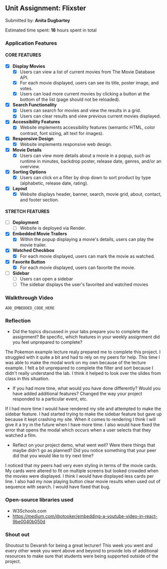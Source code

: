 ## Unit Assignment: Flixster

Submitted by: **Anita Dugbartey**

Estimated time spent: **16** hours spent in total

### Application Features

#### CORE FEATURES


- [x] **Display Movies**
  - [x] Users can view a list of current movies from The Movie Database API.
  - [x] For each movie displayed, users can see its title, poster image, and votes.
  - [x] Users can load more current movies by clicking a button at the bottom of the list (page should not be reloaded).
- [x] **Search Functionality**
  - [x] Users can search for movies and view the results in a grid.
  - [x] Users can clear results and view previous current movies displayed.
- [x] **Accessibility Features**
  - [x] Website implements accessibility features (semantic HTML, color contrast, font sizing, alt text for images).
- [x] **Responsive Design**
  - [x] Website implements responsive web design.
- [x] **Movie Details**
  - [x] Users can view more details about a movie in a popup, such as runtime in minutes, backdrop poster, release date, genres, and/or an overview.
- [x] **Sorting Options**
  - [x] Users can click on a filter by drop down to sort product by type (alphabetic, release date, rating).
- [x] **Layout**
  - [x] Website displays header, banner, search, movie grid, about, contact, and footer section.

#### STRETCH FEATURES

- [ ] **Deployment**
  - [ ] Website is deployed via Render.
- [x] **Embedded Movie Trailers**
  - [x] Within the popup displaying a movie's details, users can play the movie trailer.
- [x] **Watched Checkbox**
  - [x] For each movie displayed, users can mark the movie as watched.
- [x] **Favorite Button**
  - [x] For each movie displayed, users can favorite the movie.
- [ ] **Sidebar**
  - [ ] Users can open a sidebar
  - [ ] The sidebar displays the user's favorited and watched movies

### Walkthrough Video

`ADD_EMBEDDED_CODE_HERE`

### Reflection

* Did the topics discussed in your labs prepare you to complete the assignment? Be specific, which features in your weekly assignment did you feel unprepared to complete?

The Pokemon example lecture realy prepared me to complete this project. I struggled with it quite a bit and had to rely on my peers for help. This time I was able to make the modal work on my own because of the lecture example. I felt a bit unprepared to complete the filter and sort because I didn't really understand the lab. I think it helped to look over the slides from class in this situation.

* If you had more time, what would you have done differently? Would you have added additional features? Changed the way your project responded to a particular event, etc.

If I had more time I would have rendered my site and attempted to make the sidebar feature. I had started trying to make the sidebar feature but gave up because it kept crashing my site. When it comes to rendering I think I will give it a try in the future when I have more time. I also would have fixed the error that opens the modal which occurs when a user selects that they watched a film.  

* Reflect on your project demo, what went well? Were there things that maybe didn't go as planned? Did you notice something that your peer did that you would like to try next time?

I noticed that my peers had very even styling in terms of the movie cards. My cards were altered to fit on multiple screens but looked crowded when the movies were displayed. I think I would have displayed less cards per line. I also had my now playing button clear movie results when used out of sequence with search. I would have fixed that bug.

### Open-source libraries used

- W3Schools.com
- https://medium.com/@otooker/embedding-a-youtube-video-in-react-9be0040b050d

### Shout out

Shoutout to Devarsh for being a great lecturer! This week you went and every other week you went above and beyond to provide lots of additional resources to make sure that students were being supported outside of the project.